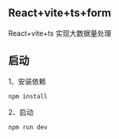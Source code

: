 ## React+vite+ts+form

React+vite+ts 实现大数据量处理


## 启动

1、安装依赖

```
npm install
```



2、启动

```
npm run dev
```



